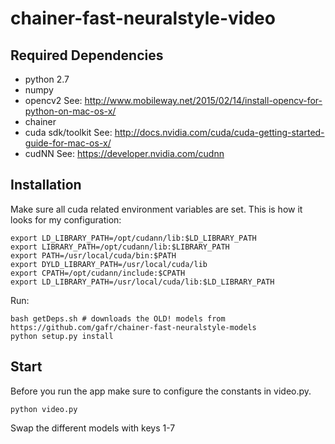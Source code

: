 # chainer-fast-neuralstyle-video

## Required Dependencies
- python 2.7
- numpy 
- opencv2 See: http://www.mobileway.net/2015/02/14/install-opencv-for-python-on-mac-os-x/
- chainer
- cuda sdk/toolkit See: http://docs.nvidia.com/cuda/cuda-getting-started-guide-for-mac-os-x/
- cudNN See: https://developer.nvidia.com/cudnn

## Installation
Make sure all cuda related environment variables are set. This is how it looks for my configuration:
```
export LD_LIBRARY_PATH=/opt/cudann/lib:$LD_LIBRARY_PATH
export LIBRARY_PATH=/opt/cudann/lib:$LIBRARY_PATH
export PATH=/usr/local/cuda/bin:$PATH
export DYLD_LIBRARY_PATH=/usr/local/cuda/lib
export CPATH=/opt/cudann/include:$CPATH
export LD_LIBRARY_PATH=/usr/local/cuda/lib:$LD_LIBRARY_PATH
```
Run:
```
bash getDeps.sh # downloads the OLD! models from https://github.com/gafr/chainer-fast-neuralstyle-models 
python setup.py install
```

## Start
Before you run the app make sure to configure the constants in video.py.

```
python video.py
```
Swap the different models with keys 1-7



